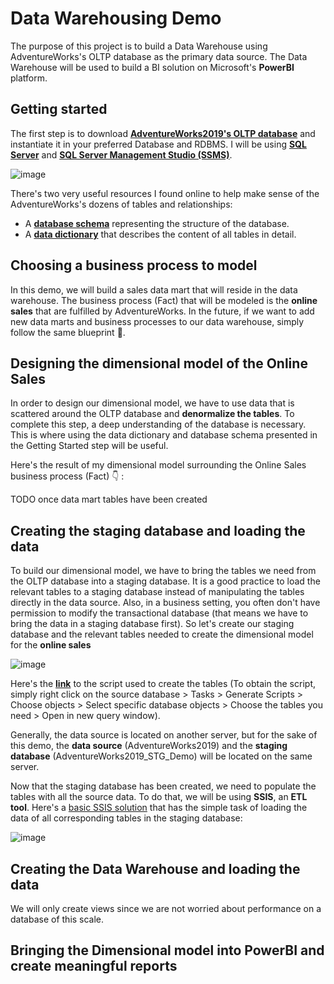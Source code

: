 # Data Warehousing Demo
The purpose of this project is to build a Data Warehouse using AdventureWorks's OLTP database as the primary data source. The Data Warehouse will be used to build a BI solution on Microsoft's **PowerBI** platform.
## Getting started
The first step is to download **[AdventureWorks2019's OLTP database](https://learn.microsoft.com/en-us/sql/samples/adventureworks-install-configure?view=sql-server-ver16&tabs=ssms)** and instantiate it in your preferred Database and RDBMS. I will be using **[SQL Server](https://www.microsoft.com/en-us/sql-server/sql-server-downloads)** and **[SQL Server Management Studio (SSMS)](https://learn.microsoft.com/en-us/sql/ssms/download-sql-server-management-studio-ssms?view=sql-server-ver16)**.

![image](https://user-images.githubusercontent.com/56210553/194992286-9a8ca662-0a78-4019-aa6a-c148e6a54db8.png)

There's two very useful resources I found online to help make sense of the AdventureWorks's dozens of tables and relationships:
- A **[database schema](https://improveandrepeat.com/2019/02/use-the-adventureworks-sample-database-for-your-examples/)** representing the structure of the database.
- A **[data dictionary](AdventureWorks_DataDictionary.pdf)** that describes the content of all tables in detail.

## Choosing a business process to model
In this demo, we will build a sales data mart that will reside in the data warehouse. The business process (Fact) that will be modeled is the **online sales** that are fulfilled by AdventureWorks. In the future, if we want to add new data marts and business processes to our data warehouse, simply follow the same blueprint :blue_book:.

## Designing the dimensional model of the Online Sales
In order to design our dimensional model, we have to use data that is scattered around the OLTP database and **denormalize the tables**. To complete this step, a deep understanding of the database is necessary. This is where using the data dictionary and database schema presented in the Getting Started step will be useful.

Here's the result of my dimensional model surrounding the Online Sales business process (Fact) :point_down:	:

TODO once data mart tables have been created

## Creating the staging database and loading the data
To build our dimensional model, we have to bring the tables we need from the OLTP database into a staging database. It is a good practice to load the relevant tables to a staging database instead of manipulating the tables directly in the data source. Also, in a business setting, you often don't have permission to modify the transactional database (that means we have to bring the data in a staging database first). So let's create our staging database and the relevant tables needed to create the dimensional model for the **online sales**

![image](https://user-images.githubusercontent.com/56210553/195262686-69226974-9cf5-4eac-ada9-1b800ed2cc69.png)

Here's the **[link](STG_AdventureWorks_Demo.sql)** to the script used to create the tables (To obtain the script, simply right click on the source database > Tasks > Generate Scripts > Choose objects > Select specific database objects > Choose the tables you need > Open in new query window).

Generally, the data source is located on another server, but for the sake of this demo, the **data source** (AdventureWorks2019) and the **staging database** (AdventureWorks2019_STG_Demo) will be located on the same server.

Now that the staging database has been created, we need to populate the tables with all the source data. To do that, we will be using **SSIS**, an **ETL tool**. Here's a [basic SSIS solution](AdventureWorksOLTP_To_AdventureWorksSTG_ssis) that has the simple task of loading the data of all corresponding tables in the staging database:

![image](https://user-images.githubusercontent.com/56210553/195264955-eb452a6b-310b-46f6-828c-b4ecae0638f9.png)

## Creating the Data Warehouse and loading the data

We will only create views since we are not worried about performance on a database of this scale. 
## Bringing the Dimensional model into PowerBI and create meaningful reports
